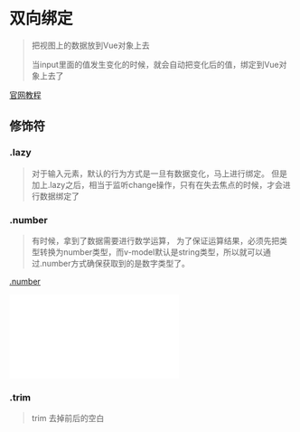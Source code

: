 # 双向绑定

> 把视图上的数据放到Vue对象上去
>
> 当input里面的值发生变化的时候，就会自动把变化后的值，绑定到Vue对象上去了

[官网教程](https://cn.vuejs.org/v2/guide/forms.html ':target=_blank')



## 修饰符

### .lazy

> 对于输入元素，默认的行为方式是一旦有数据变化，马上进行绑定。
> 但是加上.lazy之后，相当于监听change操作，只有在失去焦点的时候，才会进行数据绑定了

### .number

> 有时候，拿到了数据需要进行数学运算， 为了保证运算结果，必须先把类型转换为number类型，而v-model默认是string类型，所以就可以通过.number方式确保获取到的是数字类型了。

[.number](../code/two-way-binding.html ':include :type=code')

<iframe scrolling="0" frameborder="0" src="frontend/vue/code/two-way-binding.html" height="150px"></iframe>

### .trim

> trim 去掉前后的空白

